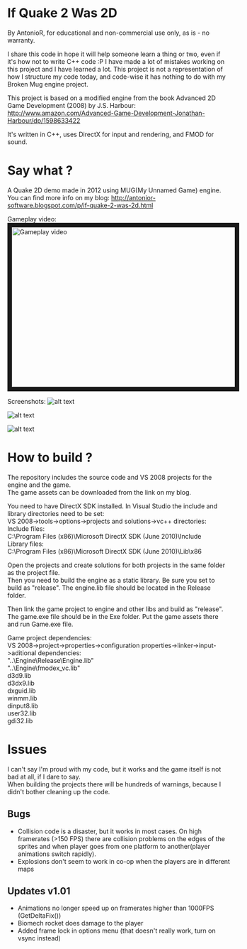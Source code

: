 If Quake 2 Was 2D
=================

By AntonioR, for educational and non-commercial use only, as is - no warranty.

I share this code in hope it will help someone learn a thing or two, even if it's how not to write C++ code :P
I have made a lot of mistakes working on this project and I have learned a lot. This project is not a representation of how I structure my code today, and code-wise it has nothing to do with my Broken Mug engine project.

This project is based on a modified engine from the book Advanced 2D Game Development (2008) by J.S. Harbour:
http://www.amazon.com/Advanced-Game-Development-Jonathan-Harbour/dp/1598633422

It's written in C++, uses DirectX for input and rendering, and FMOD for sound.

Say what ?
==========

A Quake 2D demo made in 2012 using MUG(My Unnamed Game) engine. You can find more info on my blog:
http://antonior-software.blogspot.com/p/if-quake-2-was-2d.html


Gameplay video:  
<a href="http://www.youtube.com/watch?feature=player_embedded&v=M_Vbn4ssY-M
" target="_blank"><img src="http://img.youtube.com/vi/M_Vbn4ssY-M/0.jpg" 
alt="Gameplay video" width="576" height="360" border="10" /></a>

Screenshots:
![alt text](http://i.imgur.com/X60KY.jpg "random")

![alt text](http://i.imgur.com/U23hO.jpg "splitscreen co-op")

![alt text](http://i.imgur.com/r5e9V.jpg "map editor")

How to build ?
========

The repository includes the source code and VS 2008 projects for the engine and the game.  
The game assets can be downloaded from the link on my blog.  

You need to have DirectX SDK installed. In Visual Studio the include and library directories need to be set:  
VS 2008->tools->options->projects and solutions->vc++ directories:  
Include files:  
C:\Program Files (x86)\Microsoft DirectX SDK (June 2010)\Include  
Library files:  
C:\Program Files (x86)\Microsoft DirectX SDK (June 2010)\Lib\x86  

Open the projects and create solutions for both projects in the same folder as the project file.  
Then you need to build the engine as a static library. Be sure you set to build as "release". The engine.lib file should be located in the Release folder.  

Then link the game project to engine and other libs and build as "release". The game.exe file should be in the Exe folder.
Put the game assets there and run Game.exe file.  

Game project dependencies:  
VS 2008->project->properties->configuration properties->linker->input->aditional dependencies:  
"..\Engine\Release\Engine.lib"  
"..\Engine\fmodex_vc.lib"  
d3d9.lib  
d3dx9.lib  
dxguid.lib  
winmm.lib  
dinput8.lib  
user32.lib  
gdi32.lib  

Issues
======

I can't say I'm proud with my code, but it works and the game itself is not bad at all, if I dare to say.  
When building the projects there will be hundreds of warnings, because I didn't bother cleaning up the code.  

Bugs
----
- Collision code is a disaster, but it works in most cases. On high framerates (>150 FPS) there are collision problems on the edges of the sprites and when player goes from one platform to another(player animations switch rapidly).  
- Explosions don't seem to work in co-op when the players are in different maps  

Updates v1.01
-------------

- Animations no longer speed up on framerates higher than 1000FPS (GetDeltaFix())  
- Biomech rocket does damage to the player  
- Added frame lock in options menu (that doesn't really work, turn on vsync instead)  

